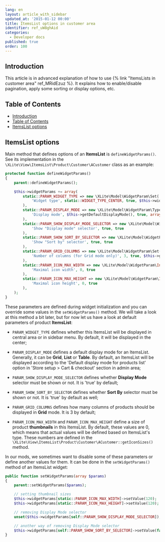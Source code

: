 ```yaml
---
lang: en
layout: article_with_sidebar
updated_at: '2015-01-12 00:00'
title: ItemsList options in customer area
identifier: ref_uW8ghAid
categories:
  - Developer docs
published: true
order: 100
---
```

## Introduction

This article is in advanced explanation of how to use {% link "ItemsLists in customer area" ref_MRidEzuz %}. It explains how to enable/disable pagination, apply some sorting or display options, etc.

## Table of Contents

*   [Introduction](#introduction)
*   [Table of Contents](#table-of-contents)
*   [ItemsList options](#itemslist-options)

## ItemsList options

Main method that defines options of an **ItemsList** is `defineWidgetParams()`. See its implementation in the `\XLite\View\ItemsList\Product\Customer\ACustomer` class as an example: 

```php
protected function defineWidgetParams()
{
    parent::defineWidgetParams();

    $this->widgetParams += array(
        static::PARAM_WIDGET_TYPE => new \XLite\Model\WidgetParam\Set(
            'Widget type', static::WIDGET_TYPE_CENTER, true, $this->widgetTypes
        ),
        static::PARAM_DISPLAY_MODE => new \XLite\Model\WidgetParam\TypeSet(
            'Display mode', $this->getDefaultDisplayMode(), true, array()
        ),
        static::PARAM_SHOW_DISPLAY_MODE_SELECTOR => new \XLite\Model\WidgetParam\Checkbox(
            'Show "Display mode" selector', true, true
        ),
        static::PARAM_SHOW_SORT_BY_SELECTOR => new \XLite\Model\WidgetParam\Checkbox(
            'Show "Sort by" selector', true, true
        ),
        static::PARAM_GRID_COLUMNS => new \XLite\Model\WidgetParam\Set(
            'Number of columns (for Grid mode only)', 3, true, $this->getGridColumnsRange()
        ),
        static::PARAM_ICON_MAX_WIDTH => new \XLite\Model\WidgetParam\Int(
            'Maximal icon width', 0, true
        ),
        static::PARAM_ICON_MAX_HEIGHT => new \XLite\Model\WidgetParam\Int(
            'Maximal icon height', 0, true
        ),
    );
}
```

These parameters are defined during widget initialization and you can override some values in the `setWidgetParams()` method. We will take a look at this method a bit later, but for now let us have a look at default parameters of product **ItemsList**:

*   `PARAM_WIDGET_TYPE` defines whether this ItemsList will be displayed in central area or in sidebar menu. By default, it will be displayed in the center; 

*   `PARAM_DISPLAY_MODE` defines a default display mode for an ItemsList. Generally, it can be **Grid**, **List** or **Table**. By default, an ItemsList will be displayed according to the 'Default display mode for products list' option in 'Store setup > Cart & checkout' section in admin area;

*   `PARAM_SHOW_DISPLAY_MODE_SELECTOR` defines whether **Display Mode** selector must be shown or not. It is 'true' by default;

*   `PARAM_SHOW_SORT_BY_SELECTOR` defines whether **Sort By** selector must be shown or not. It is 'true' by default as well;

*   `PARAM_GRID_COLUMNS` defines how many columns of products should be displayed in **Grid** mode. It is 3 by default;

*   `PARAM_ICON_MAX_WIDTH` and `PARAM_ICON_MAX_HEIGHT` define a size of product **thumbnails** in this ItemsList. By default, these values are 0, which means that actual values will be defined based on ItemsList's type. These numbers are defined in the `\XLite\View\ItemsList\Product\Customer\ACustomer::getIconSizes()` method.

In our mods, we sometimes want to disable some of these parameters or define another values for them. It can be done in the `setWidgetParams()` method of an ItemsList widget: 

```php
public function setWidgetParams(array $params)
{
	parent::setWidgetParams($params);

	// setting thumbnail sizes
	$this->widgetParams[static::PARAM_ICON_MAX_WIDTH]->setValue(120);
	$this->widgetParams[static::PARAM_ICON_MAX_HEIGHT]->setValue(120);

	// removing Display Mode selector
	unset($this->widgetParams[self::PARAM_SHOW_DISPLAY_MODE_SELECTOR]); 

	// another way of removing Display Mode selector
	$this->widgetParams[self::PARAM_SHOW_SORT_BY_SELECTOR]->setValue(false);
}

```
